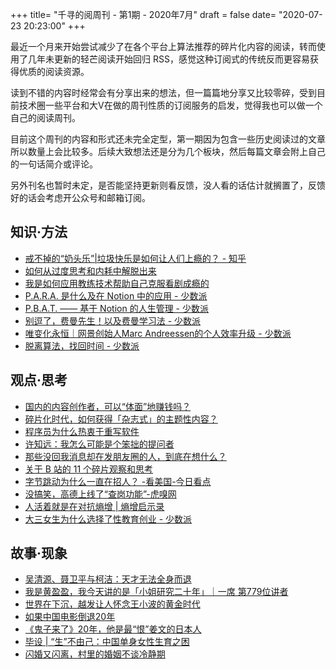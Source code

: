 +++
title= "千寻的阅周刊 - 第1期 - 2020年7月"
draft = false
date= "2020-07-23 20:23:00"
+++

最近一个月来开始尝试减少了在各个平台上算法推荐的碎片化内容的阅读，转而使用了几年未更新的轻芒阅读开始回归 RSS，感觉这种订阅式的传统反而更容易获得优质的阅读资源。

读到不错的内容时经常会有分享出来的想法，但一篇篇地分享又比较零碎，受到目前技术圈一些平台和大V在做的周刊性质的订阅服务的启发，觉得我也可以做一个自己的阅读周刊。

目前这个周刊的内容和形式还未完全定型，第一期因为包含一些历史阅读过的文章所以数量上会比较多。后续大致想法还是分为几个板块，然后每篇文章会附上自己的一句话简介或评论。

另外刊名也暂时未定，是否能坚持更新则看反馈，没人看的话估计就搁置了，反馈好的话会考虑开公众号和邮箱订阅。

## 知识·方法

- [戒不掉的“奶头乐”|垃圾快乐是如何让人们上瘾的？ - 知乎](https://zhuanlan.zhihu.com/p/161222680)
- [如何从过度思考和内耗中解脱出来](https://mp.weixin.qq.com/s/0HXDqHrcTVL9OsFLkCFFig)
- [我是如何应用教练技术帮助自己克服看剧成瘾的](https://mp.weixin.qq.com/s/rAdlhIzsxQLbugzyGhmPKw)
- [P.A.R.A. 是什么及在 Notion 中的应用 - 少数派](https://sspai.com/post/61459)
- [P.B.A.T. —— 基于 Notion 的人生管理 - 少数派](https://sspai.com/post/61243)
- [别逗了，费曼先生！以及费曼学习法 - 少数派](https://sspai.com/post/61411)
- [唯变化永恒｜网景创始人Marc Andreessen的个人效率升级 - 少数派](https://sspai.com/post/61408)
- [脱离算法，找回时间 - 少数派](https://sspai.com/post/61022)

## 观点·思考

- [国内的内容创作者，可以“体面”地赚钱吗？](https://mp.weixin.qq.com/s/IoIHzrW3Lsia0iWPSHcdPA)
- [碎片化时代，如何获得「杂志式」的主题性内容？](https://mp.weixin.qq.com/s/JEEmpOnanjEY6xlxiid6lQ)
- [程序员为什么热衷于重写软件](https://mp.weixin.qq.com/s/OUdYgNVpM3WmP4qYxNQiow)
- [许知远：我怎么可能是个笨拙的提问者](https://mp.weixin.qq.com/s/5ReoIRRYOggFbKlOfBL_Ww)
- [那些没回我消息却在发朋友圈的人，到底在想什么？](https://mp.weixin.qq.com/s/tbY6JOiTRfQ6wWN3qvU0nw)
- [关于 B 站的 11 个碎片观察和思考](https://mp.weixin.qq.com/s/vvvlIMkXZnbb6M3ewYzFrg)
- [字节跳动为什么一直在招人？ -看美国-今日看点](http://www.todayfocus.cn/p/22114.html)
- [没搞笑，高德上线了“查岗功能”-虎嗅网](https://www.huxiu.com/article/368929.html)
- [人活着就是在对抗熵增 | 熵增启示录](https://mp.weixin.qq.com/s/8UwOurljsYNwy3cCLHIiZA)
- [大三女生为什么选择了性教育创业 - 少数派](https://sspai.com/post/61065)

## 故事·现象

- [吴清源、聂卫平与柯洁：天才无法全身而退](https://mp.weixin.qq.com/s/kniadT7vkrugj9uPuVG2bQ)
- [我是黄盈盈，我今天讲的是「小姐研究二十年」｜一席 第779位讲者](https://mp.weixin.qq.com/s/tfNbFdt0B_yGu56IKphFiw)
- [世界在下沉，越发让人怀念王小波的黄金时代](https://mp.weixin.qq.com/s/4GqI2tFRl_PcG-y_PcCdcw)
- [如果中国电影倒退20年](https://mp.weixin.qq.com/s/tbdT1N1YbFZh6T7fYiREYw)
- [《鬼子来了》20年，他是最“恨”姜文的日本人](https://mp.weixin.qq.com/s/vcH6pe8rBw348cIm7t3Kjw)
- [毕设 | “生”不由己：中国单身女性生育之困](https://mp.weixin.qq.com/s/qrWFT2388mD2twa2kegX2w)
- [闪婚又闪离，村里的婚姻不谈冷静期](https://mp.weixin.qq.com/s/DUF-x9ZRdgS1cV1bSc_xgg)
